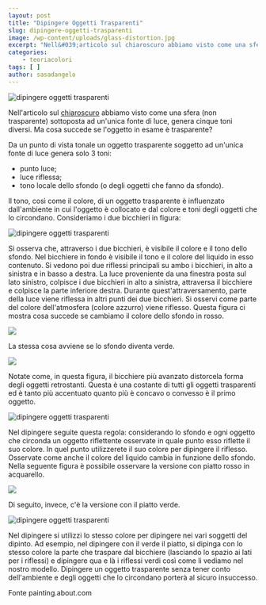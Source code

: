 ```yaml
---
layout: post
title: "Dipingere Oggetti Trasparenti"
slug: dipingere-oggetti-trasparenti
image: /wp-content/uploads/glass-distortion.jpg
excerpt: "Nell&#039;articolo sul chiaroscuro abbiamo visto come una sfera (non trasparente) sottoposta ad un&#039;unica fonte di luce, genera cinque toni diversi. Ma cosa"
categories:
    - teoriacolori
tags: [ ]
author: sasadangelo
---
```


![dipingere oggetti trasparenti](https://www.disegnoepittura.it/wp-content/uploads/glass-distortion.jpg "dipingere oggetti trasparenti")

Nell'articolo sul [chiaroscuro](https://www.disegnoepittura.it/chiaroscuro/) abbiamo visto come una sfera (non trasparente) sottoposta ad un'unica fonte di luce, genera cinque toni diversi. Ma cosa succede se l'oggetto in esame è trasparente?

Da un punto di vista tonale un oggetto trasparente soggetto ad un'unica fonte di luce genera solo 3 toni:

- punto luce;
- luce riflessa;
- tono locale dello sfondo (o degli oggetti che fanno da sfondo).

Il tono, così come il colore, di un oggetto trasparente è influenzato dall'ambiente in cui l'oggetto è collocato e dal colore e toni degli oggetti che lo circondano. Consideriamo i due bicchieri in figura:

![dipingere oggetti trasparenti](https://www.disegnoepittura.it/wp-content/uploads/bicchieri.jpg "dipingere oggetti trasparenti")

Si osserva che, attraverso i due bicchieri, è visibile il colore e il tono dello sfondo. Nel bicchiere in fondo è visibile il tono e il colore del liquido in esso contenuto. Si vedono poi due riflessi principali su ambo i bicchieri, in alto a sinistra e in basso a destra. La luce proveniente da una finestra posta sul lato sinistro, colpisce i due bicchieri in alto a sinistra, attraversa il bicchiere e colpisce la parte inferiore destra. Durante quest'attraversamento, parte della luce viene riflessa in altri punti dei due bicchieri. Si osservi come parte del colore dell'atmosfera (colore azzurro) viene riflesso. Questa figura ci mostra cosa succede se cambiamo il colore dello sfondo in rosso.

![](https://www.disegnoepittura.it/wp-content/uploads/bicchieri-arancio.jpg)

La stessa cosa avviene se lo sfondo diventa verde.

![](https://www.disegnoepittura.it/wp-content/uploads/bicchieri-verde.jpg)

Notate come, in questa figura, il bicchiere più avanzato distorcela forma degli oggetti retrostanti. Questa è una costante di tutti gli oggetti trasparenti ed è tanto più accentuato quanto più è concavo o convesso è il primo oggetto.

![dipingere oggetti trasparenti](https://www.disegnoepittura.it/wp-content/uploads/glass-distortion.jpg "dipingere oggetti trasparenti")

Nel dipingere seguite questa regola: considerando lo sfondo e ogni oggetto che circonda un oggetto riflettente osservate in quale punto esso riflette il suo colore. In quel punto utilizzerete il suo colore per dipingere il riflesso. Osservate come anche il colore del liquido cambia in funzione dello sfondo. Nella seguente figura è possibile osservare la versione con piatto rosso in acquarello.

![](https://www.disegnoepittura.it/wp-content/uploads/bicchieri-rosso.jpg)

Di seguito, invece, c'è la versione con il piatto verde.

![dipingere oggetti trasparenti](https://www.disegnoepittura.it/wp-content/uploads/bicchieri-verde-acquarello.jpg "dipingere oggetti trasparenti")

Nel dipingere si utilizzi lo stesso colore per dipingere nei vari soggetti del dipinto. Ad esempio, nel dipingere con il verde il piatto, si dipinga con lo stesso colore la parte che traspare dal bicchiere (lasciando lo spazio ai lati per i riflessi) e dipingere qua e là i riflessi verdi così come li vediamo nel nostro modello. Dipingere un oggetto trasparente senza tener conto dell'ambiente e degli oggetti che lo circondano porterà al sicuro insuccesso.

Fonte painting.about.com
